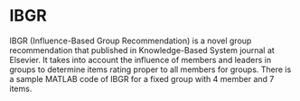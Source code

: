 # IBGR
IBGR (Influence-Based Group Recommendation) is a novel group recommendation that published in Knowledge-Based System journal at Elsevier. It takes into account the influence of members and leaders in groups to determine items rating proper to all members for groups. There is a sample MATLAB code of IBGR for a fixed group with 4 member and 7 items.
